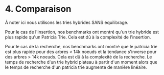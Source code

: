 

# 4. Comparaison

À noter ici nous utilisons les tries hybrides SANS équilibrage.

Pour le cas de l'insertion, nos benchmarks ont montré qu'un trie hybride est plus rapide qu'un Patricia Trie. Cela est dû à la complexité de l'insertion.

Pour le cas de la recherche, nos benchmarks ont montré que le  patricia trie est plus rapide pour des arbres < 14k noeuds et la tendance s'inverse pour des arbres > 14k noeuds. Cela est dû à la complexité de la recherche.
Le temps de recherche d'un trie hybrid plateau à partir d'un moment alors que le temps de recherche d'un patricia trie augmente de manière linéaire.

